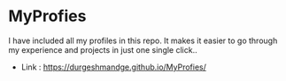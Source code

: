 # MyProfies
I  have included all my  profiles in this repo. It makes it easier to go through my experience and projects in just one single click..
* Link : https://durgeshmandge.github.io/MyProfies/
